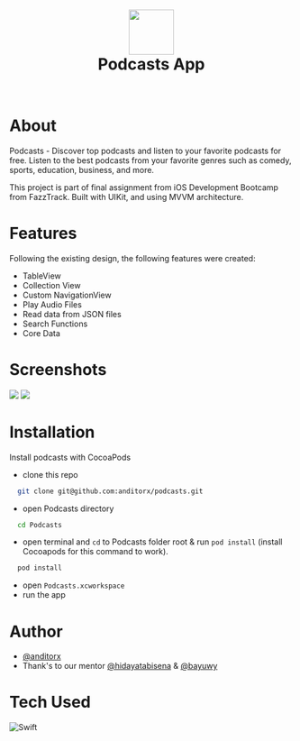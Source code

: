 <div align="center">
      <h1> <img src="https://res.cloudinary.com/dzwztfzvu/image/upload/v1667285026/avatar-1_rpum4l.png" width="80px"><br/>Podcasts App</h1>
     </div>
<p align="center"> <a href="https://anditorx.showwcase.com/" target="_blank"><img alt="" src="https://img.shields.io/badge/Website-EA4C89?style=normal&logo=dribbble&logoColor=white" style="vertical-align:center" /></a> <a href="https://twitter.com/anditorx" target="_blank"><img alt="" src="https://img.shields.io/badge/Twitter-1DA1F2?style=normal&logo=twitter&logoColor=white" style="vertical-align:center" /></a> <a href="https://id.linkedin.com/in/andirustianto}" target="_blank"><img alt="" src="https://img.shields.io/badge/LinkedIn-0077B5?style=normal&logo=linkedin&logoColor=white" style="vertical-align:center" /></a> </p>

# About

Podcasts - Discover top podcasts and listen to your favorite podcasts for free. Listen to the best podcasts from your favorite genres such as comedy, sports, education, business, and more.

This project is part of final assignment from iOS Development Bootcamp from FazzTrack. Built with UIKit, and using MVVM architecture.

# Features

Following the existing design, the following features were created:

- TableView
- Collection View
- Custom NavigationView
- Play Audio Files
- Read data from JSON files
- Search Functions
- Core Data

# Screenshots

<img src="https://res.cloudinary.com/dzwztfzvu/image/upload/v1669192771/img_cover_l1z5ir.png">

<img src="https://res.cloudinary.com/dzwztfzvu/image/upload/v1669202000/Screen_Shot_2022-11-23_at_17.34.21_qx70us.png">

# Installation

Install podcasts with CocoaPods

- clone this repo

```bash
  git clone git@github.com:anditorx/podcasts.git
```

- open Podcasts directory

```bash
  cd Podcasts
```

- open terminal and `cd` to Podcasts folder root & run `pod install` (install Cocoapods for this command to work).

```bash
  pod install
```

- open `Podcasts.xcworkspace`
- run the app

# Author

- [@anditorx](https://www.github.com/anditorx)
- Thank's to our mentor [@hidayatabisena](https://github.com/hidayatabisena) & [@bayuwy](https://github.com/bayuwy)

# Tech Used

![Swift](https://img.shields.io/badge/swift-F54A2A?style=for-the-badge&logo=swift&logoColor=white)

<!-- </> with 💛 by readMD (https://readmd.itsvg.in) -->
